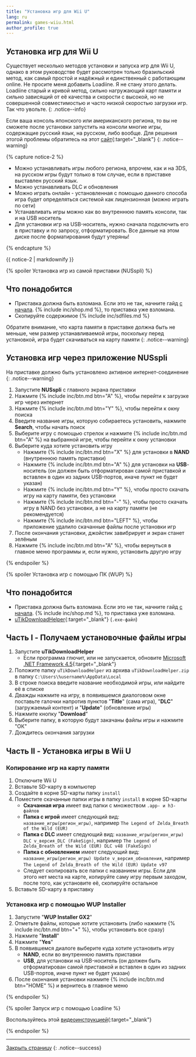 ```yaml
---
title: "Установка игр для Wii U"
lang: ru
permalink: games-wiiu.html
author_profile: true
---
```


## Установка игр для Wii U

Существует несколько методов установки и запуска игр для Wii U, однако в этом руководстве будет рассмотрен только бразильский метод, как самый простой и надёжный и единственный с работающим online. Не просите меня добавить Loadiine. Я не стану этого делать. Loadiine старый и кривой метод, сильно нагружающий карт памяти и сильно зависящий от её качества и скорости с высокой, но не совершенной совместимостью и часто низкой скоростью загрузки игр. Так что увольте.
{: .notice--info}

Если ваша консоль японского или американского региона, то вы не сможете после установки запустить на консоли многие игры, содержащие русский язык, на русском, либо вообще. Для решения этогой проблемы обратитесь на этот [сайт](http://wiiujapan.ru/){:target="_blank"}
{: .notice--warning}

{% capture notice-2 %}

* Можно устанавливать игры любого региона, впрочем, как и на 3DS, на русском игры будут только в том случае, если в приставке выставлен русский язык.
* Можно устанавливать DLC и обновления
* Можно играть онлайн - установленная с помощью данного способа игра будет определяться системой как лицензионная (можно играть по сети)
* Устанавливать игры можно как во внутреннюю память консоли, так и на USB носитель
* Для установки игр на USB-носитель, нужно сначала подключить его в приставку и по запросу, отформатировать. Все данные на этом диске после форматирования будут утеряны!

{% endcapture %}

<div class="notice--info">{{ notice-2 | markdownify }}</div>

{% spoiler Установка игр из самой приставки (NUSspli) %}

## Что понадобится

+ Приставка должна быть взломана. Если это не так, начните гайд [с начала](/). {% include inc/shop.md %}, то приставка уже взломана. 
+ Скопируйте содержимое {% include inc/sdfiles.md %}

Обратите внимание, что карта памяти в приставке должна быть не меньше, чем размер устанавливаемой игры, поскольку перед установкой, игра будет скачиваться на карту памяти
{: .notice--warning}

## Установка игр через приложение NUSspli

На приставке должно быть установлено активное интернет-соединение
{: .notice--warning}

1. Запустите **NUSspli** с главного экрана приставки
1. Нажмите {% include inc/btn.md btn="A" %}, чтобы перейти к загрузке игр через интернет
1. Нажмите {% include inc/btn.md btn="Y" %}, чтобы перейти к окну поиска
1. Введите название игры, которую собираетесь установить, нажмите **Search**, чтобы начать поиск
1. Выберите игру с помощью стрелок и нажмите {% include inc/btn.md btn="A" %} на выбранной игре, чтобы перейти к окну установки
1. Выберите куда хотите установить игру
	* Нажмите {% include inc/btn.md btn="X" %} для установки в **NAND** (внутреннюю память приставки)
	* Нажмите {% include inc/btn.md btn="A" %} для установки на **USB**-носитель (он должен быть отформатирован самой приставкой и вставлен в один из задних USB-портов, иначе пункт не будет указан)
	* Нажмите {% include inc/btn.md btn="Y" %}, чтобы просто скачать игру на карту памяти, без установки
	* Нажмите {% include inc/btn.md btn="-" %}, чтобы просто скачать игру в NAND без установки, а не на карту памяти (не рекомендуется)
	* Нажмите {% include inc/btn.md btn="LEFT" %}, чтобы приложение удалило скачанные файлы после установки игр
1. После окончания установки, джойстик завибрирует и экран станет зелёным
1. Нажмите {% include inc/btn.md btn="A" %}, чтобы вернуться в главное меню программы и, если нужно, установить другую игру

{% endspoiler %}

{% spoiler Установка игр с помощью ПК (WUP) %}

## Что понадобится

+ Приставка должна быть взломана. Если это не так, начните гайд [с начала](/). {% include inc/shop.md %}, то приставка уже взломана. 
+ [uTikDownloadHelper](files/uTikDownloadHelper.zip){:target="_blank"} (`.exe-файл`)

## Часть I - Получаем установочные файлы игры

1. Запустите **uTikDownloadHelper**
	+ Если программа глючит, или не запускается, обновите [Microsoft .NET Framework 4.5](https://www.microsoft.com/ru-ru/download/details.aspx?id=30653){:target="_blank"}
1. Положите папку `uTikDownloadHelper` из архива `uTikDownloadHelper.zip` в папку `C:\Users\%username%\AppData\Local`
1. В строке поиска введите название необходимой игры, или найдите её в списке
1. Дважды нажмите на игру, в появившемся диалоговом окне поставьте галочки напротив пунктов "**Title**" (сама игра), "**DLC**" (загружаемый контент) и "**Update**" (обновление игры)
1. Нажмите кнопку "**Download**"
1. Выберите папку, в которую будут закачаны файлы игры и нажмите "ОК"
1. Дождитесь окончания загрузки

## Часть II - Установка игры в Wii U

### Копирование игр на карту памяти

1. Отключите Wii U
1. Вставьте SD-карту в компьютер
1. Создайте в корне SD-карты папку `install`
1. Поместите скачанные папки игры в папку `install` в корне SD-карты
	+ **Скачанная игра** имеет вид папки с множеством `.app- и h3-файлов`
	+ **Папка с игрой** имеет следующий вид: `название_игры(регион_игры)`, например `The Legend of Zelda_Breath of the Wild (EUR)`
	+ **Папка с DLC** имеет следующий вид: `название_игры(регион_игры) DLC v_версия_DLC (FakeSign)`, например `The Legend of Zelda_Breath of the Wild (EUR) DLC v48 (FakeSign)`
	+ **Папка с обновлением** имеет следующий вид: `название_игры(регион_игры) Update v_версия_обновления`, например `The Legend of Zelda_Breath of the Wild (EUR) Update v97`
	+ Следует скопировать все папки с названием игры. Если для этого нет места на карте, копируйте саму игру первым заходом, после того, как установите её, скопируйте остальное
1. Вставьте SD-карту в приставку

### Установка игр с помощью WUP Installer

1. Запустите "**WUP Installer GX2**"
1. Отметьте файлы, которые хотите установить (либо нажмите {% include inc/btn.md btn="+" %}, чтобы установить все сразу)
1. Нажмите "**Install**"
1. Нажмите "**Yes**"
1. В появившемся диалоге выберите куда хотите установить игру
	+ **NAND**, если во внутреннюю память приставки
	+ **USB**, для установки на USB-носитель (он должен быть отформатирован самой приставкой и вставлен в один из задних USB-портов, иначе пункт не будет указан)
1. После окончания установки нажмите {% include inc/btn.md btn="HOME" %} и вернитесь в главное меню

{% endspoiler %}

{% spoiler Запуск игр с помощью Loadiine %}

Воспользуйтесь этой [видеоинструкцией](https://www.youtube.com/playlist?list=PLo59pBvZG2_nbarZS66CtDJNzg6-wx6HA){:target="_blank"}

{% endspoiler %}

___

[Закрыть страницу](javascript:window.close();)
{: .notice--success}